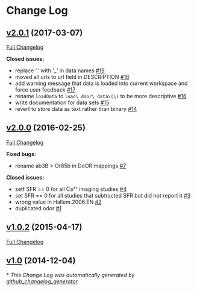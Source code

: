 # Change Log

## [v2.0.1](https://github.com/Dahaniel/DoOR.data/tree/v2.0.1) (2017-03-07)
[Full Changelog](https://github.com/Dahaniel/DoOR.data/compare/v2.0.0...v2.0.1)

**Closed issues:**

- replace '.' with '\_' in data names [\#19](https://github.com/Dahaniel/DoOR.data/issues/19)
- moved all urls to url field in DESCRIPTION [\#18](https://github.com/Dahaniel/DoOR.data/issues/18)
- add warning message that data is loaded into current workspace and force user feedback [\#17](https://github.com/Dahaniel/DoOR.data/issues/17)
- rename `loadData` to `load\_door\_data\(\)` to be more descriptive [\#16](https://github.com/Dahaniel/DoOR.data/issues/16)
- write documentation for data sets [\#15](https://github.com/Dahaniel/DoOR.data/issues/15)
- revert to store data as text rather than binary [\#14](https://github.com/Dahaniel/DoOR.data/issues/14)

## [v2.0.0](https://github.com/Dahaniel/DoOR.data/tree/v2.0.0) (2016-02-25)
[Full Changelog](https://github.com/Dahaniel/DoOR.data/compare/v1.0.2...v2.0.0)

**Fixed bugs:**

- rename ab3B \> Or85b in DoOR.mappings [\#7](https://github.com/Dahaniel/DoOR.data/issues/7)

**Closed issues:**

- setf SFR == 0 for all Ca²⁺ imaging studies [\#4](https://github.com/Dahaniel/DoOR.data/issues/4)
- set SFR == 0 for all studies that subtracted SFR but did not report it [\#3](https://github.com/Dahaniel/DoOR.data/issues/3)
- wrong value in Hallem.2006.EN [\#2](https://github.com/Dahaniel/DoOR.data/issues/2)
- duplicated odor [\#1](https://github.com/Dahaniel/DoOR.data/issues/1)

## [v1.0.2](https://github.com/Dahaniel/DoOR.data/tree/v1.0.2) (2015-04-17)
[Full Changelog](https://github.com/Dahaniel/DoOR.data/compare/v1.0...v1.0.2)

## [v1.0](https://github.com/Dahaniel/DoOR.data/tree/v1.0) (2014-12-04)


\* *This Change Log was automatically generated by [github_changelog_generator](https://github.com/skywinder/Github-Changelog-Generator)*